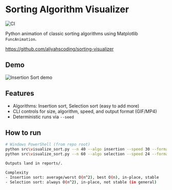 # Sorting Algorithm Visualizer

![CI](https://github.com/aliyahscoding/sorting-visualizer/actions/workflows/ci.yml/badge.svg)

Python animation of classic sorting algorithms using Matplotlib `FuncAnimation`.

https://github.com/aliyahscoding/sorting-visualizer

## Demo

![Insertion Sort demo](reports/insertion_n40.gif)

## Features
- Algorithms: Insertion sort, Selection sort (easy to add more)
- CLI controls for size, algorithm, speed, and output format (GIF/MP4)
- Deterministic runs via `--seed`

## How to run

```bash
# Windows PowerShell (from repo root)
python src\visualize_sort.py --n 40 --algo insertion --speed 30 --format gif
python src\visualize_sort.py --n 60 --algo selection --speed 24 --format mp4

Outputs land in reports/.

Complexity
- Insertion sort: average/worst O(n^2), best O(n), in-place, stable
- Selection sort: always O(n^2), in-place, not stable (in general)